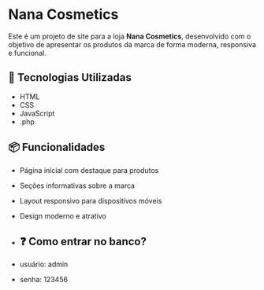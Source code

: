 # Nana Cosmetics

Este é um projeto de site para a loja **Nana Cosmetics**, desenvolvido com o objetivo de apresentar os produtos da marca de forma moderna, responsiva e funcional.

## 🔧 Tecnologias Utilizadas

- HTML
- CSS
- JavaScript
- .php

## 📦 Funcionalidades

- Página inicial com destaque para produtos
- Seções informativas sobre a marca
- Layout responsivo para dispositivos móveis
- Design moderno e atrativo

- ## ❓ Como entrar no banco?

- usuário: admin
- senha: 123456
